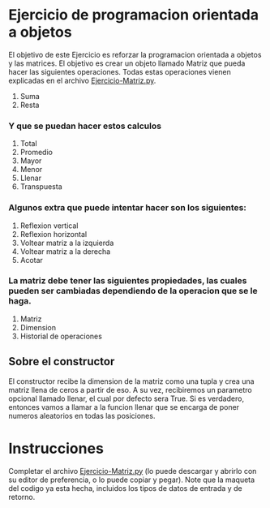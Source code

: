 # Ejercicio de programacion orientada a objetos
El objetivo de este Ejercicio es reforzar la programacion orientada a objetos y las matrices. El objetivo es crear un objeto llamado Matriz que pueda hacer las siguientes operaciones. Todas estas operaciones vienen explicadas en el archivo [Ejercicio-Matriz.py](https://github.com/lVoidi/Tutorias-ce1101/blob/main/POO/Ejercicio-Matriz.py).
1. Suma 
2. Resta
### Y que se puedan hacer estos calculos 
1. Total
2. Promedio
3. Mayor 
4. Menor 
5. Llenar
6. Transpuesta
### Algunos extra que puede intentar hacer son los siguientes:
1. Reflexion vertical 
2. Reflexion horizontal 
3. Voltear matriz a la izquierda 
4. Voltear matriz a la derecha  
5. Acotar

### La matriz debe tener las siguientes propiedades, las cuales pueden ser cambiadas dependiendo de la operacion que se le haga. 
1. Matriz 
2. Dimension
3. Historial de operaciones 

## Sobre el constructor
El constructor recibe la dimension de la matriz como una tupla y crea una matriz llena de ceros a partir de eso. A su vez, recibiremos un parametro opcional llamado llenar, el cual por defecto sera True. Si es verdadero, entonces vamos a llamar a la funcion llenar que se encarga de poner numeros aleatorios en todas las posiciones.


# Instrucciones
Completar el archivo [Ejercicio-Matriz.py](https://github.com/lVoidi/Tutorias-ce1101/blob/main/POO/Ejercicio-Matriz.py) (lo puede descargar y abrirlo con su editor de preferencia, o lo puede copiar y pegar). Note que la maqueta del codigo ya esta hecha, incluidos los tipos de datos de entrada y de retorno. 
